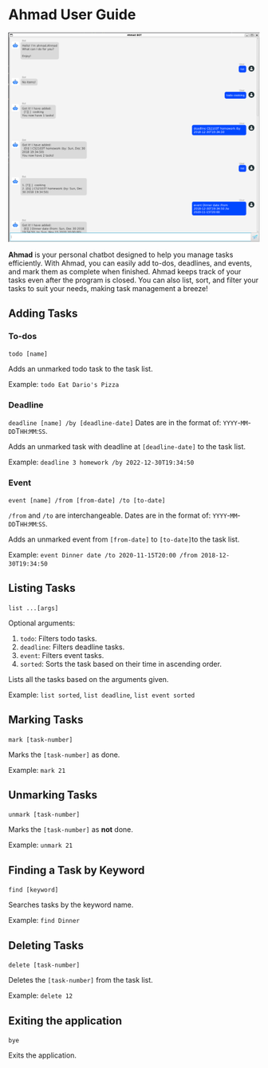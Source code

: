 # Ahmad User Guide

![Test](Ui.png)

**Ahmad** is your personal chatbot designed to help you manage tasks efficiently.
With Ahmad, you can easily add to-dos, deadlines, and events, and mark them as complete when finished.
Ahmad keeps track of your tasks even after the program is closed.
You can also list, sort, and filter your tasks to suit your needs, making task management a breeze!

## Adding Tasks

### To-dos

`todo [name]`

Adds an unmarked todo task to the task list.

Example: `todo Eat Dario's Pizza`

### Deadline

`deadline [name] /by [deadline-date]`
Dates are in the format of: `YYYY`-`MM`-`DD`T`HH`:`MM`:`SS`.

Adds an unmarked task with deadline at `[deadline-date]` to the task list.

Example: `deadline 3 homework /by 2022-12-30T19:34:50`

### Event

`event [name] /from [from-date] /to [to-date]`

`/from` and `/to` are interchangeable.
Dates are in the format of: `YYYY`-`MM`-`DD`T`HH`:`MM`:`SS`.

Adds an unmarked event from `[from-date]` to `[to-date]`to the task list.

Example: `event Dinner date /to 2020-11-15T20:00 /from 2018-12-30T19:34:50`

## Listing Tasks

`list ...[args]`

Optional arguments:

1. `todo`: Filters todo tasks.
2. `deadline`: Filters deadline tasks.
3. `event`: Filters event tasks.
4. `sorted`: Sorts the task based on their time in ascending order.

Lists all the tasks based on the arguments given.

Example: `list sorted`, `list deadline`, `list event sorted`

## Marking Tasks

`mark [task-number]`

Marks the `[task-number]` as done.

Example: `mark 21`

## Unmarking Tasks

`unmark [task-number]`

Marks the `[task-number]` as **not** done.

Example: `unmark 21`

## Finding a Task by Keyword

`find [keyword]`

Searches tasks by the keyword name.

Example: `find Dinner`

## Deleting Tasks

`delete [task-number]`

Deletes the `[task-number]` from the task list.

Example: `delete 12`

## Exiting the application

`bye`

Exits the application.
